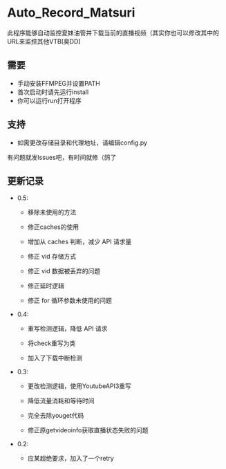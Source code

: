 Auto_Record_Matsuri
====
此程序能够自动监控夏妹油管并下载当前的直播视频（其实你也可以修改其中的URL来监控其他VTB[臭DD]

需要
------
- 手动安装FFMPEG并设置PATH
- 首次启动时请先运行install
- 你可以运行run打开程序

支持
------
- 如需更改存储目录和代理地址，请编辑config.py


有问题就发Issues吧，有时间就修（鸽了

更新记录
-------
- 0.5:
  - 移除未使用的方法
  
  - 修正caches的使用
  
  - 增加从 caches 判断，减少 API 请求量
  
  - 修正 vid 存储方式
  
  - 修正 vid 数据被丢弃的问题
  
  - 修正延时逻辑
  
  - 修正 for 循环参数未使用的问题
  
- 0.4:
  - 重写检测逻辑，降低 API 请求
  
  - 将check重写为类
  
  - 加入了下载中断检测
  
- 0.3:
  - 更改检测逻辑，使用YoutubeAPI3重写
  
  - 降低流量消耗和等待时间
  
  - 完全去除youget代码
  
  - 修正原getvideoinfo获取直播状态失败的问题
  
- 0.2:
  - 应某超绝要求，加入了一个retry
